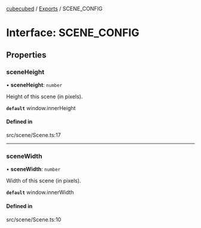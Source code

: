 [cubecubed](/reference/README.md) / [Exports](/reference/modules.md) / SCENE\_CONFIG

# Interface: SCENE\_CONFIG

## Properties

### sceneHeight

• **sceneHeight**: `number`

Height of this scene (in pixels).

**`default`** window.innerHeight

#### Defined in

src/scene/Scene.ts:17

___

### sceneWidth

• **sceneWidth**: `number`

Width of this scene (in pixels).

**`default`** window.innerWidth

#### Defined in

src/scene/Scene.ts:10
